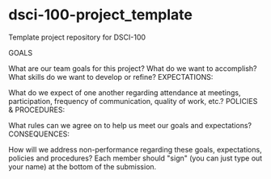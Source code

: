 # dsci-100-project_template
Template project repository for DSCI-100

GOALS

What are our team goals for this project?
What do we want to accomplish?
What skills do we want to develop or refine?
EXPECTATIONS:

What do we expect of one another regarding attendance at meetings, participation, frequency of communication, quality of work, etc.?
POLICIES & PROCEDURES:

What rules can we agree on to help us meet our goals and expectations?
CONSEQUENCES:

How will we address non-performance regarding these goals, expectations, policies and procedures?
Each member should "sign" (you can just type out your name) at the bottom of the submission.

